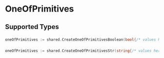 # OneOfPrimitives


## Supported Types

### 

```go
oneOfPrimitives := shared.CreateOneOfPrimitivesBoolean(bool{/* values here */})
```

### 

```go
oneOfPrimitives := shared.CreateOneOfPrimitivesStr(string{/* values here */})
```

